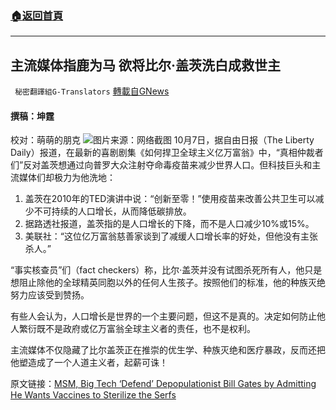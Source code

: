 ###  [:house:返回首頁](https://github.com/ourhimalayas/txt)
---


## 主流媒体指鹿为马 欲将比尔·盖茨洗白成救世主
` 秘密翻譯組G-Translators` [轉載自GNews](https://gnews.org/zh-hans/1578024/)

#### 撰稿：坤霆
校对：萌萌的朋克
![](https://assets.gnews.org/wp-content/uploads/2021/10/3-13.jpg)图片来源：网络截图
10月7日，据自由日报（The Liberty Daily）报道，在最新的喜剧剧集《如何捍卫全球主义亿万富翁》中，“真相仲裁者们”反对盖茨想通过向普罗大众注射夺命毒疫苗来减少世界人口。但科技巨头和主流媒体们却极力为他洗地：

1. 盖茨在2010年的TED演讲中说：“创新至零！”使用疫苗来改善公共卫生可以减少不可持续的人口增长，从而降低碳排放。
2. 据路透社报道，盖茨指的是人口增长的下降，而不是人口减少10%或15%。
3. 美联社：“这位亿万富翁慈善家谈到了减缓人口增长率的好处，但他没有主张杀人。”


“事实核查员”们（fact checkers）称，比尔·盖茨并没有试图杀死所有人，他只是想阻止除他的全球精英同胞以外的任何人生孩子。按照他们的标准，他的种族灭绝努力应该受到赞扬。

有些人会认为，人口增长是世界的一个主要问题，但这不是真的。决定如何防止他人繁衍既不是政府或亿万富翁全球主义者的责任，也不是权利。

主流媒体不仅隐藏了比尔盖茨正在推崇的优生学、种族灭绝和医疗暴政，反而还把他塑造成了一个人道主义者，起薪可诛！

原文链接：[MSM, Big Tech ‘Defend’ Depopulationist Bill Gates by Admitting He Wants Vaccines to Sterilize the Serfs](https://thelibertydaily.com/msm-big-tech-defend-bill-gates-by-admitting-he-wants-vaccines-to-sterilize-the-serfs/)
